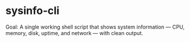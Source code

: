 # sysinfo-cli
Goal: A single working shell script that shows system information — CPU, memory, disk, uptime, and network — with clean output.
